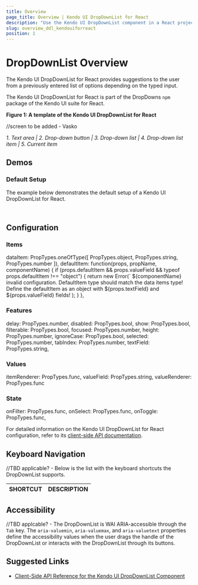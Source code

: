 ```yaml
---
title: Overview
page_title: Overview | Kendo UI DropDownList for React
description: "Use the Kendo UI DropDownList component in a React project."
slug: overview_ddl_kendouiforreact
position: 1
---
```


# DropDownList Overview

The Kendo UI DropDownList for React provides suggestions to the user from a previously entered list of options depending on the typed input.

The Kendo UI DropDownList for React is part of the DropDowns `npm` package of the Kendo UI suite for React.

**Figure 1: A template of the Kendo UI DropDownList for React**

//screen to be added - Vasko

*1. Text area | 2. Drop-down button | 3. Drop-down list | 4. Drop-down list item | 5. Current item*

## Demos

### Default Setup

The example below demonstrates the default setup of a Kendo UI DropDownList for React.

```html-preview

```
```jsx

```

## Configuration

### Items

dataItem: PropTypes.oneOfType([
        PropTypes.object,
        PropTypes.string,
        PropTypes.number
    ]),
defaultItem: function(props, propName, componentName) {
    if (props.defaultItem && props.valueField && typeof props.defaultItem !== "object") {
        return new Error(`
            ${componentName} invalid configuration.
            DefaultItem type should match the data items type!
            Define the defaultItem as an object with ${props.textField} and ${props.valueField} fields!
        );
    }
},

### Features

delay: PropTypes.number,
disabled: PropTypes.bool,
show: PropTypes.bool,
filterable: PropTypes.bool,
focused: PropTypes.number,
height: PropTypes.number,
ignoreCase: PropTypes.bool,
selected: PropTypes.number,
tabIndex: PropTypes.number,
textField: PropTypes.string,

### Values

itemRenderer: PropTypes.func,
valueField: PropTypes.string,
valueRenderer: PropTypes.func

### State

onFilter: PropTypes.func,
onSelect: PropTypes.func,
onToggle: PropTypes.func,

For detailed information on the Kendo UI DropDownList for React configuration, refer to its [client-side API documentation](https://github.com/telerik/kendo-react-dropdowns/blob/master/docs/dropdownlist/api.md).

## Keyboard Navigation

//TBD applicable? - Below is the list with the keyboard shortcuts the DropDownList supports.

| SHORTCUT                            | DESCRIPTION         |
|:---                                 |:---                 |

## Accessibility

//TBD applcable? - The DropDownList is WAI ARIA-accessible through the `Tab` key. The `aria-valuemin`, `aria-valuemax`, and `aria-valuetext` properties define the accessibility values when the user drags the handle of the DropDownList or interacts with the DropDownList through its buttons.

## Suggested Links

* [Client-Side API Reference for the Kendo UI DropDownList Component](https://github.com/telerik/kendo-react-dropdowns/blob/master/docs/dropdownlist/api.md)
